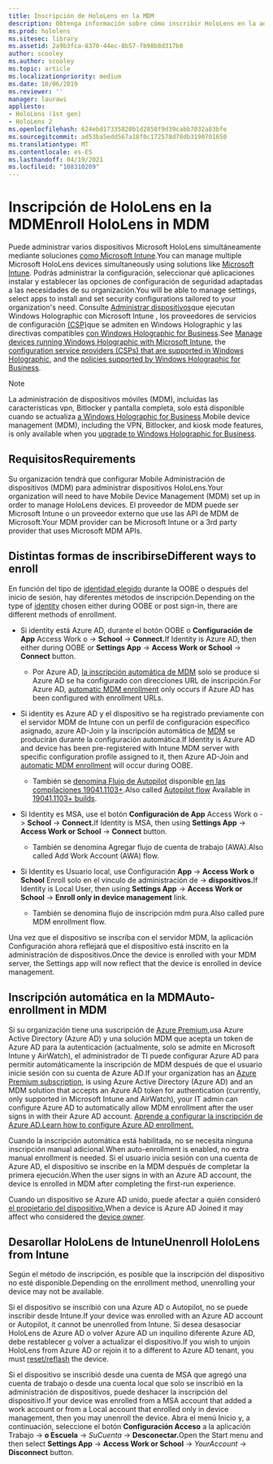 ```yaml
---
title: Inscripción de HoloLens en la MDM
description: Obtenga información sobre cómo inscribir HoloLens en la administración de dispositivos móviles (MDM) para facilitar la administración de varios dispositivos.
ms.prod: hololens
ms.sitesec: library
ms.assetid: 2a9b3fca-8370-44ec-8b57-fb98b8d317b0
author: scooley
ms.author: scooley
ms.topic: article
ms.localizationpriority: medium
ms.date: 10/06/2019
ms.reviewer: ''
manager: laurawi
appliesto:
- HoloLens (1st gen)
- HoloLens 2
ms.openlocfilehash: 624ebd17335820b1d2858f9d39cabb7032a83bfe
ms.sourcegitcommit: ad53ba5edd567a18f0c172578d78db3190701650
ms.translationtype: MT
ms.contentlocale: es-ES
ms.lasthandoff: 04/19/2021
ms.locfileid: "108310209"
---
```

# <a name="enroll-hololens-in-mdm"></a><span data-ttu-id="d53f2-103">Inscripción de HoloLens en la MDM</span><span class="sxs-lookup"><span data-stu-id="d53f2-103">Enroll HoloLens in MDM</span></span>

<span data-ttu-id="d53f2-104">Puede administrar varios dispositivos Microsoft HoloLens simultáneamente mediante soluciones [como Microsoft Intune](https://docs.microsoft.com/intune/windows-holographic-for-business).</span><span class="sxs-lookup"><span data-stu-id="d53f2-104">You can manage multiple Microsoft HoloLens devices simultaneously using solutions like [Microsoft Intune](https://docs.microsoft.com/intune/windows-holographic-for-business).</span></span> <span data-ttu-id="d53f2-105">Podrás administrar la configuración, seleccionar qué aplicaciones instalar y establecer las opciones de configuración de seguridad adaptadas a las necesidades de su organización.</span><span class="sxs-lookup"><span data-stu-id="d53f2-105">You will be able to manage settings, select apps to install and set security configurations tailored to your organization's need.</span></span> <span data-ttu-id="d53f2-106">Consulte [Administrar dispositivos](https://docs.microsoft.com/intune/windows-holographic-for-business)que ejecutan Windows Holographic con Microsoft Intune , los proveedores de servicios de configuración [(CSP)](https://msdn.microsoft.com/windows/hardware/commercialize/customize/mdm/configuration-service-provider-reference#hololens)que se admiten en Windows Holographic y las directivas compatibles [con Windows Holographic for Business](https://msdn.microsoft.com/windows/hardware/commercialize/customize/mdm/policy-configuration-service-provider#hololenspolicies).</span><span class="sxs-lookup"><span data-stu-id="d53f2-106">See [Manage devices running Windows Holographic with Microsoft Intune](https://docs.microsoft.com/intune/windows-holographic-for-business), the [configuration service providers (CSPs) that are supported in Windows Holographic](https://msdn.microsoft.com/windows/hardware/commercialize/customize/mdm/configuration-service-provider-reference#hololens), and the [policies supported by Windows Holographic for Business](https://msdn.microsoft.com/windows/hardware/commercialize/customize/mdm/policy-configuration-service-provider#hololenspolicies).</span></span>

> [!NOTE]
> <span data-ttu-id="d53f2-107">La administración de dispositivos móviles (MDM), incluidas las características vpn, Bitlocker y pantalla completa, solo está disponible cuando se actualiza [a Windows Holographic for Business](hololens1-upgrade-enterprise.md).</span><span class="sxs-lookup"><span data-stu-id="d53f2-107">Mobile device management (MDM), including the VPN, Bitlocker, and kiosk mode features, is only available when you [upgrade to Windows Holographic for Business](hololens1-upgrade-enterprise.md).</span></span>

## <a name="requirements"></a><span data-ttu-id="d53f2-108">Requisitos</span><span class="sxs-lookup"><span data-stu-id="d53f2-108">Requirements</span></span>

 <span data-ttu-id="d53f2-109">Su organización tendrá que configurar Mobile Administración de dispositivos (MDM) para administrar dispositivos HoloLens.</span><span class="sxs-lookup"><span data-stu-id="d53f2-109">Your organization will need to have Mobile Device Management (MDM) set up in order to manage HoloLens devices.</span></span> <span data-ttu-id="d53f2-110">El proveedor de MDM puede ser Microsoft Intune o un proveedor externo que use las API de MDM de Microsoft.</span><span class="sxs-lookup"><span data-stu-id="d53f2-110">Your MDM provider can be Microsoft Intune or a 3rd party provider that uses Microsoft MDM APIs.</span></span>
 
## <a name="different-ways-to-enroll"></a><span data-ttu-id="d53f2-111">Distintas formas de inscribirse</span><span class="sxs-lookup"><span data-stu-id="d53f2-111">Different ways to enroll</span></span>

<span data-ttu-id="d53f2-112">En función del tipo de [identidad elegido](hololens-identity.md) durante la OOBE o después del inicio de sesión, hay diferentes métodos de inscripción.</span><span class="sxs-lookup"><span data-stu-id="d53f2-112">Depending on the type of [identity](hololens-identity.md) chosen either during OOBE or post sign-in, there are different methods of enrollment.</span></span>

- <span data-ttu-id="d53f2-113">Si identity está Azure AD, durante el botón OOBE o **Configuración de App** Access Work o  ->  **School**  ->  **Connect.**</span><span class="sxs-lookup"><span data-stu-id="d53f2-113">If Identity is Azure AD, then either during OOBE or **Settings App** -> **Access Work or School** -> **Connect** button.</span></span>
    - <span data-ttu-id="d53f2-114">Por Azure AD, [la inscripción automática de MDM](hololens-enroll-mdm.md#auto-enrollment-in-mdm) solo se produce si Azure AD se ha configurado con direcciones URL de inscripción.</span><span class="sxs-lookup"><span data-stu-id="d53f2-114">For Azure AD, [automatic MDM enrollment](hololens-enroll-mdm.md#auto-enrollment-in-mdm) only occurs if Azure AD has been configured with enrollment URLs.</span></span>
     
- <span data-ttu-id="d53f2-115">Si identity es Azure AD y el dispositivo se ha registrado previamente con el servidor MDM de Intune con un perfil de configuración específico asignado, azure AD-Join y la inscripción automática de [MDM](hololens-enroll-mdm.md#auto-enrollment-in-mdm) se producirán durante la configuración automática.</span><span class="sxs-lookup"><span data-stu-id="d53f2-115">If Identity is Azure AD and device has been pre-registered with Intune MDM server with specific configuration profile assigned to it, then Azure AD-Join and [automatic MDM enrollment](hololens-enroll-mdm.md#auto-enrollment-in-mdm) will occur during OOBE.</span></span>
    - <span data-ttu-id="d53f2-116">También se [denomina Flujo de Autopilot](hololens2-autopilot.md) disponible [en las compilaciones 19041.1103+](hololens-release-notes.md#windows-holographic-version-2004).</span><span class="sxs-lookup"><span data-stu-id="d53f2-116">Also called [Autopilot flow](hololens2-autopilot.md) Available in [19041.1103+ builds](hololens-release-notes.md#windows-holographic-version-2004).</span></span>
    

- <span data-ttu-id="d53f2-117">Si Identity es MSA, use el botón **Configuración de App** Access Work o  ->  **School**  ->  **Connect.**</span><span class="sxs-lookup"><span data-stu-id="d53f2-117">If Identity is MSA, then using **Settings App** -> **Access Work or School** -> **Connect** button.</span></span>
    - <span data-ttu-id="d53f2-118">También se denomina Agregar flujo de cuenta de trabajo (AWA).</span><span class="sxs-lookup"><span data-stu-id="d53f2-118">Also called Add Work Account (AWA) flow.</span></span>
- <span data-ttu-id="d53f2-119">Si Identity es Usuario local, use Configuración **App**  ->  **Access Work o School** Enroll solo en el vínculo de administración de  ->  **dispositivos.**</span><span class="sxs-lookup"><span data-stu-id="d53f2-119">If Identity is Local User, then using **Settings App** -> **Access Work or School** -> **Enroll only in device management** link.</span></span>
    - <span data-ttu-id="d53f2-120">También se denomina flujo de inscripción mdm pura.</span><span class="sxs-lookup"><span data-stu-id="d53f2-120">Also called pure MDM enrollment flow.</span></span>

<span data-ttu-id="d53f2-121">Una vez que el dispositivo se inscriba con el servidor MDM, la aplicación Configuración ahora reflejará que el dispositivo está inscrito en la administración de dispositivos.</span><span class="sxs-lookup"><span data-stu-id="d53f2-121">Once the device is enrolled with your MDM server, the Settings app will now reflect that the device is enrolled in device management.</span></span>

## <a name="auto-enrollment-in-mdm"></a><span data-ttu-id="d53f2-122">Inscripción automática en la MDM</span><span class="sxs-lookup"><span data-stu-id="d53f2-122">Auto-enrollment in MDM</span></span>

<span data-ttu-id="d53f2-123">Si su organización tiene una suscripción de [Azure Premium,](https://azure.microsoft.com/overview/)usa Azure Active Directory (Azure AD) y una solución MDM que acepta un token de Azure AD para la autenticación (actualmente, solo se admite en Microsoft Intune y AirWatch), el administrador de TI puede configurar Azure AD para permitir automáticamente la inscripción de MDM después de que el usuario inicie sesión con su cuenta de Azure AD.</span><span class="sxs-lookup"><span data-stu-id="d53f2-123">If your organization has an [Azure Premium subscription](https://azure.microsoft.com/overview/), is using Azure Active Directory (Azure AD) and an MDM solution that accepts an Azure AD token for authentication (currently, only supported in Microsoft Intune and AirWatch), your IT admin can configure Azure AD to automatically allow MDM enrollment after the user signs in with their Azure AD account.</span></span> [<span data-ttu-id="d53f2-124">Aprende a configurar la inscripción de Azure AD.</span><span class="sxs-lookup"><span data-stu-id="d53f2-124">Learn how to configure Azure AD enrollment.</span></span>](https://docs.microsoft.com/mem/intune/enrollment/windows-enroll#enable-windows-10-automatic-enrollment)

<span data-ttu-id="d53f2-125">Cuando la inscripción automática está habilitada, no se necesita ninguna inscripción manual adicional.</span><span class="sxs-lookup"><span data-stu-id="d53f2-125">When auto-enrollment is enabled, no extra manual enrollment is needed.</span></span> <span data-ttu-id="d53f2-126">Si el usuario inicia sesión con una cuenta de Azure AD, el dispositivo se inscribe en la MDM después de completar la primera ejecución.</span><span class="sxs-lookup"><span data-stu-id="d53f2-126">When the user signs in with an Azure AD account, the device is enrolled in MDM after completing the first-run experience.</span></span>

<span data-ttu-id="d53f2-127">Cuando un dispositivo se Azure AD unido, puede afectar a quién consideró [el propietario del dispositivo.](security-adminless-os.md#device-owner)</span><span class="sxs-lookup"><span data-stu-id="d53f2-127">When a device is Azure AD Joined it may affect who considered the [device owner](security-adminless-os.md#device-owner).</span></span>

## <a name="unenroll-hololens-from-intune"></a><span data-ttu-id="d53f2-128">Desarollar HoloLens de Intune</span><span class="sxs-lookup"><span data-stu-id="d53f2-128">Unenroll HoloLens from Intune</span></span>

<span data-ttu-id="d53f2-129">Según el método de inscripción, es posible que la inscripción del dispositivo no esté disponible.</span><span class="sxs-lookup"><span data-stu-id="d53f2-129">Depending on the enrollment method, unenrolling your device may not be available.</span></span>

<span data-ttu-id="d53f2-130">Si el dispositivo se inscribió con una Azure AD o Autopilot, no se puede inscribir desde Intune.</span><span class="sxs-lookup"><span data-stu-id="d53f2-130">If your device was enrolled with an Azure AD account or Autopilot, it cannot be unenrolled from Intune.</span></span> <span data-ttu-id="d53f2-131">Si desea desasociar HoloLens de Azure AD o volver Azure AD un inquilino diferente Azure AD, debe restablecer [o](https://docs.microsoft.com/hololens/hololens-recovery#reset-the-device) volver a actualizar el dispositivo.</span><span class="sxs-lookup"><span data-stu-id="d53f2-131">If you wish to unjoin HoloLens from Azure AD or rejoin it to a different to Azure AD tenant, you must [reset/reflash](https://docs.microsoft.com/hololens/hololens-recovery#reset-the-device) the device.</span></span>

<span data-ttu-id="d53f2-132">Si el dispositivo se inscribió desde una cuenta de MSA que agregó una cuenta de trabajo o desde una cuenta local que solo se inscribió en la administración de dispositivos, puede deshacer la inscripción del dispositivo.</span><span class="sxs-lookup"><span data-stu-id="d53f2-132">If your device was enrolled from a MSA account that added a work account or from a Local account that enrolled only in device management, then you may unenroll the device.</span></span> <span data-ttu-id="d53f2-133">Abra el menú Inicio y, a continuación, seleccione el botón **Configuración Acceso** a la aplicación Trabajo  ->  **o Escuela**  ->  *SuCuenta*  ->  **Desconectar.**</span><span class="sxs-lookup"><span data-stu-id="d53f2-133">Open the Start menu and then select **Settings App** -> **Access Work or School** -> *YourAccount* -> **Disconnect** button.</span></span>